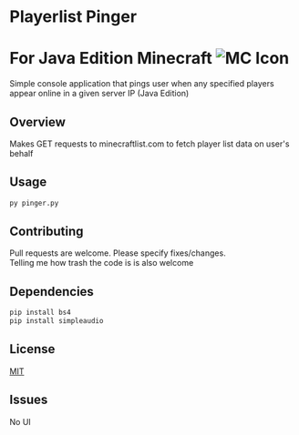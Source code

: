 # Playerlist Pinger 

# For Java Edition Minecraft ![MC Icon](https://iili.io/6Jdw5g.png)
 
Simple console application that pings user when any specified players appear online in a given server IP (Java Edition)

## Overview
Makes GET requests to minecraftlist.com to fetch player list data on user's behalf

## Usage
```bash
py pinger.py
```
## Contributing
Pull requests are welcome. Please specify fixes/changes.  
Telling me how trash the code is is also welcome

## Dependencies
```bash
pip install bs4
pip install simpleaudio
```
 
## License
[MIT](https://choosealicense.com/licenses/mit/)


## Issues
No UI 
